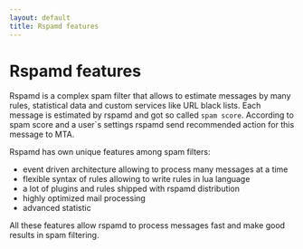 ```yaml
---
layout: default
title: Rspamd features
---
```


# Rspamd features

Rspamd is a complex spam filter that allows to estimate messages by many rules, statistical data and custom services like URL black lists. 
Each message is estimated by rspamd and got so called `spam score`. 
According to spam score and a user`s settings rspamd send recommended action for this message to MTA.

Rspamd has own unique features among spam filters:

* event driven architecture allowing to process many messages at a time
* flexible syntax of rules allowing to write rules in lua language
* a lot of plugins and rules shipped with rspamd distribution
* highly optimized mail processing
* advanced statistic

All these features allow rspamd to process messages fast and make good results in spam filtering.
